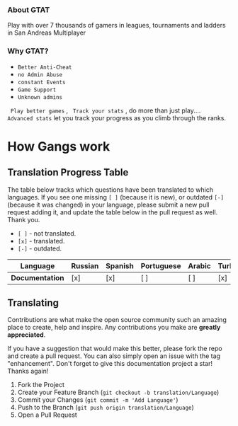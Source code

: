 ### About GTAT

Play with over 7 thousands of gamers in leagues, tournaments and ladders in San Andreas Multiplayer

### Why GTAT?
- `Better Anti-Cheat` 
- `no Admin Abuse` 
- `constant Events` 
- `Game Support`
- `Unknown admins`

` Play better games` , ` Track your stats` , do more than just play.... ` Advanced stats`  let you track your progress as you climb through the ranks.

# How Gangs work

## Translation Progress Table

The table below tracks which questions have been translated to which languages. If you see one
missing `[ ]` (because it is new), or outdated `[-]` (because it was changed) in your language,
please submit a new pull request adding it, and update the table below in the pull request as well.
Thank you.

- `[ ]` - not translated.
- `[x]` - translated.
- `[-]` - outdated.

| Language                                                  | Russian | Spanish | Portuguese | Arabic | Turkish | Italian |
| --------------------------------------------------------- | ------- | ------- |------- |------- |------- |------- |
| **Documentation**                                         | [x]     | [x]      | [ ]        | [ ]      | [x]      | [ ]      | 

## Translating

Contributions are what make the open source community such an amazing place to create, help and inspire. Any contributions you make are **greatly appreciated**.

If you have a suggestion that would make this better, please fork the repo and create a pull request. You can also simply open an issue with the tag "enhancement".
Don't forget to give this documentation project a star! Thanks again!

1. Fork the Project
2. Create your Feature Branch (`git checkout -b translation/Language`)
3. Commit your Changes (`git commit -m 'Add Language'`)
4. Push to the Branch (`git push origin translation/Language`)
5. Open a Pull Request





